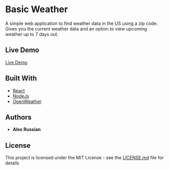 # Basic Weather

A simple web application to find weather data in the US using a zip code. Gives you the current weather data and an option to view upcoming weather up to 7 days out.

## Live Demo

[Live Demo](https://bit.ly/basic-weather-app)

## Built With

* [React](https://reactjs.org)
* [NodeJs](https://nodejs.org/)
* [OpenWeather](https://openweathermap.org/api)

## Authors

* **Alex Russian** 

## License

This project is licensed under the MIT License - see the [LICENSE.md](LICENSE.md) file for details
